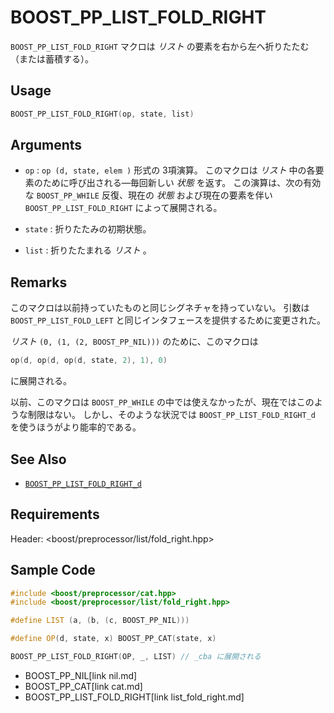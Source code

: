 # BOOST_PP_LIST_FOLD_RIGHT

`BOOST_PP_LIST_FOLD_RIGHT` マクロは *リスト* の要素を右から左へ折りたたむ（または蓄積する）。

## Usage

```cpp
BOOST_PP_LIST_FOLD_RIGHT(op, state, list)
```

## Arguments

- `op` :
	`op (d, state, elem )` 形式の 3項演算。
	このマクロは *リスト* 中の各要素のために呼び出される―毎回新しい *状態* を返す。
	この演算は、次の有効な `BOOST_PP_WHILE` 反復、現在の *状態* および現在の要素を伴い `BOOST_PP_LIST_FOLD_RIGHT` によって展開される。

- `state` :
	折りたたみの初期状態。

- `list` :
	折りたたまれる *リスト* 。

## Remarks

このマクロは以前持っていたものと同じシグネチャを持っていない。
引数は `BOOST_PP_LIST_FOLD_LEFT` と同じインタフェースを提供するために変更された。

*リスト* `(0, (1, (2, BOOST_PP_NIL)))` のために、このマクロは

```cpp
op(d, op(d, op(d, state, 2), 1), 0)
```

に展開される。

以前、このマクロは `BOOST_PP_WHILE` の中では使えなかったが、現在ではこのような制限はない。
しかし、そのような状況では `BOOST_PP_LIST_FOLD_RIGHT_d` を使うほうがより能率的である。

## See Also

- [`BOOST_PP_LIST_FOLD_RIGHT_d`](list_fold_right_d.md)

## Requirements

Header: &lt;boost/preprocessor/list/fold_right.hpp&gt;

## Sample Code

```cpp
#include <boost/preprocessor/cat.hpp>
#include <boost/preprocessor/list/fold_right.hpp>

#define LIST (a, (b, (c, BOOST_PP_NIL)))

#define OP(d, state, x) BOOST_PP_CAT(state, x)

BOOST_PP_LIST_FOLD_RIGHT(OP, _, LIST) // _cba に展開される
```
* BOOST_PP_NIL[link nil.md]
* BOOST_PP_CAT[link cat.md]
* BOOST_PP_LIST_FOLD_RIGHT[link list_fold_right.md]

